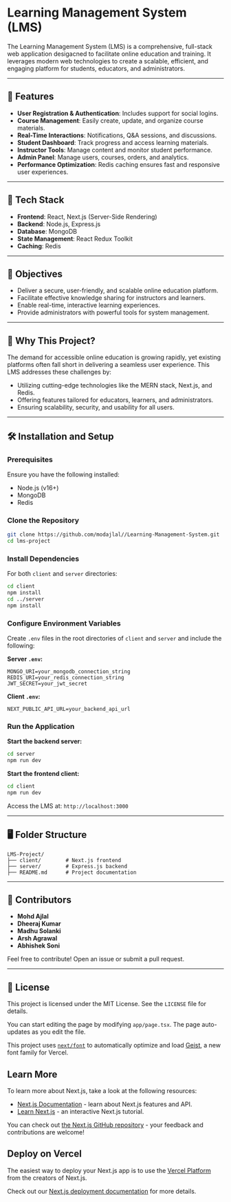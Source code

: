 



# Learning Management System (LMS)

The Learning Management System (LMS) is a comprehensive, full-stack web application desigacned to facilitate online education and training. It leverages modern web technologies to create a scalable, efficient, and engaging platform for students, educators, and administrators.

---

## 🚀 Features

- **User Registration & Authentication**: Includes support for social logins.
- **Course Management**: Easily create, update, and organize course materials.
- **Real-Time Interactions**: Notifications, Q&A sessions, and discussions.
- **Student Dashboard**: Track progress and access learning materials.
- **Instructor Tools**: Manage content and monitor student performance.
- **Admin Panel**: Manage users, courses, orders, and analytics.
- **Performance Optimization**: Redis caching ensures fast and responsive user experiences.

---

## 📂 Tech Stack

- **Frontend**: React, Next.js (Server-Side Rendering)
- **Backend**: Node.js, Express.js
- **Database**: MongoDB
- **State Management**: React Redux Toolkit
- **Caching**: Redis

---

## 🎯 Objectives

- Deliver a secure, user-friendly, and scalable online education platform.
- Facilitate effective knowledge sharing for instructors and learners.
- Enable real-time, interactive learning experiences.
- Provide administrators with powerful tools for system management.

---

## 🌟 Why This Project?

The demand for accessible online education is growing rapidly, yet existing platforms often fall short in delivering a seamless user experience. This LMS addresses these challenges by:

- Utilizing cutting-edge technologies like the MERN stack, Next.js, and Redis.
- Offering features tailored for educators, learners, and administrators.
- Ensuring scalability, security, and usability for all users.

---

## 🛠️ Installation and Setup

### Prerequisites
Ensure you have the following installed:
- Node.js (v16+)
- MongoDB
- Redis

### Clone the Repository
```bash
git clone https://github.com/modajlal//Learning-Management-System.git
cd lms-project
```

### Install Dependencies
For both `client` and `server` directories:
```bash
cd client
npm install
cd ../server
npm install
```

### Configure Environment Variables
Create `.env` files in the root directories of `client` and `server` and include the following:

**Server `.env`:**
```
MONGO_URI=your_mongodb_connection_string
REDIS_URI=your_redis_connection_string
JWT_SECRET=your_jwt_secret
```

**Client `.env`:**
```
NEXT_PUBLIC_API_URL=your_backend_api_url
```

### Run the Application
**Start the backend server:**
```bash
cd server
npm run dev
```

**Start the frontend client:**
```bash
cd client
npm run dev
```

Access the LMS at: `http://localhost:3000`

---

## 🖥️ Folder Structure

```plaintext
LMS-Project/
├── client/        # Next.js frontend
├── server/        # Express.js backend
├── README.md      # Project documentation
```

---

## 🤝 Contributors

- **Mohd Ajlal** 
- **Dheeraj Kumar**
- **Madhu Solanki** 
- **Arsh Agrawal** 
- **Abhishek Soni**

Feel free to contribute! Open an issue or submit a pull request.

---

## 📄 License

This project is licensed under the MIT License. See the `LICENSE` file for details.


You can start editing the page by modifying `app/page.tsx`. The page auto-updates as you edit the file.

This project uses [`next/font`](https://nextjs.org/docs/app/building-your-application/optimizing/fonts) to automatically optimize and load [Geist](https://vercel.com/font), a new font family for Vercel.

## Learn More

To learn more about Next.js, take a look at the following resources:

- [Next.js Documentation](https://nextjs.org/docs) - learn about Next.js features and API.
- [Learn Next.js](https://nextjs.org/learn) - an interactive Next.js tutorial.

You can check out [the Next.js GitHub repository](https://github.com/vercel/next.js) - your feedback and contributions are welcome!

## Deploy on Vercel

The easiest way to deploy your Next.js app is to use the [Vercel Platform](https://vercel.com/new?utm_medium=default-template&filter=next.js&utm_source=create-next-app&utm_campaign=create-next-app-readme) from the creators of Next.js.

Check out our [Next.js deployment documentation](https://nextjs.org/docs/app/building-your-application/deploying) for more details.
